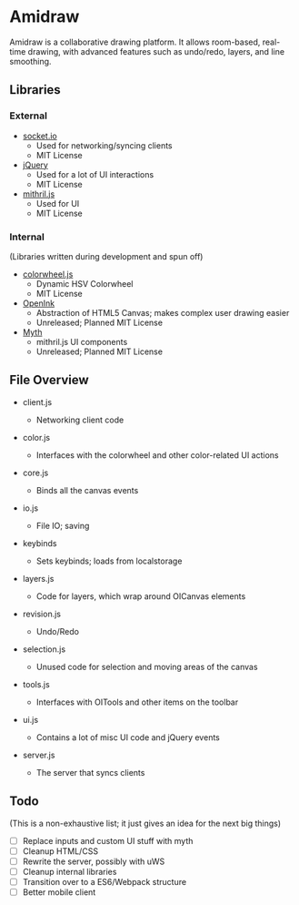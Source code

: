 # Amidraw

Amidraw is a collaborative drawing platform. It allows room-based, real-time
drawing, with advanced features such as undo/redo, layers, and line smoothing.

## Libraries
### External
- [socket.io](https://github.com/socketio/socket.io)
    - Used for networking/syncing clients
    - MIT License
- [jQuery](https://github.com/jquery/jquery)
    - Used for a lot of UI interactions
    - MIT License
- [mithril.js](https://github.com/MithrilJS/mithril.js)
    - Used for UI
    - MIT License

### Internal
(Libraries written during development and spun off)

- [colorwheel.js](https://github.com/McIntireEvan/colorwheel.js)
    - Dynamic HSV Colorwheel
    - MIT License
- [OpenInk](https://github.com/McIntireEvan/openink)
    - Abstraction of HTML5 Canvas; makes complex user drawing easier
    - Unreleased; Planned MIT License
- [Myth](https://github.com/McIntireEvan/myth)
    - mithril.js UI components
    - Unreleased; Planned MIT License

## File Overview
- client.js
    - Networking client code
- color.js
    - Interfaces with the colorwheel and other color-related UI actions
- core.js
    - Binds all the canvas events
- io.js
    - File IO; saving
- keybinds
    - Sets keybinds; loads from localstorage
- layers.js
    - Code for layers, which wrap around OICanvas elements
- revision.js
    - Undo/Redo
- selection.js
    - Unused code for selection and moving areas of the canvas
- tools.js
    - Interfaces with OITools and other items on the toolbar
- ui.js
    - Contains a lot of misc UI code and jQuery events

- server.js
    - The server that syncs clients

## Todo
(This is a non-exhaustive list; it just gives an idea for the next big things)
- [ ] Replace inputs and custom UI stuff with myth
- [ ] Cleanup HTML/CSS
- [ ] Rewrite the server, possibly with uWS
- [ ] Cleanup internal libraries
- [ ] Transition over to a ES6/Webpack structure
- [ ] Better mobile client